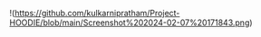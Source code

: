 !(https://github.com/kulkarnipratham/Project-HOODIE/blob/main/Screenshot%202024-02-07%20171843.png)
